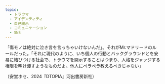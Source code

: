 ```yaml
---
topic:
  - トラウマ
  - アイデンティティ
  - 自己開示
  - コミュニケーション
  - SNS
---
```

「傷モノは絶対に泣き言を言っちゃいけないんだ」。それがMr.マドリードのルールだった。「それに現代のように、いち個人の行動とバックグラウンドとを安易に結びつける社会で、トラウマを開示することはつまり、人格をジャッジする権限を明け渡すようなものだよ。他人にペラペラ教えるべきじゃない」

（安堂ホセ、2024『DTOPIA』河出書房新社）